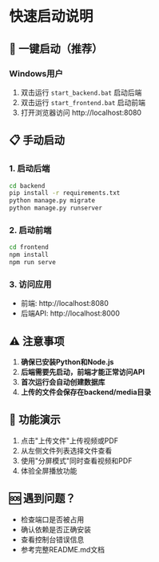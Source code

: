 # 快速启动说明

## 🚀 一键启动（推荐）

### Windows用户
1. 双击运行 `start_backend.bat` 启动后端
2. 双击运行 `start_frontend.bat` 启动前端
3. 打开浏览器访问 http://localhost:8080

## 📋 手动启动

### 1. 启动后端
```bash
cd backend
pip install -r requirements.txt
python manage.py migrate
python manage.py runserver
```

### 2. 启动前端
```bash
cd frontend
npm install
npm run serve
```

### 3. 访问应用
- 前端: http://localhost:8080
- 后端API: http://localhost:8000

## ⚠️ 注意事项

1. **确保已安装Python和Node.js**
2. **后端需要先启动，前端才能正常访问API**
3. **首次运行会自动创建数据库**
4. **上传的文件会保存在backend/media目录**

## 🎯 功能演示

1. 点击"上传文件"上传视频或PDF
2. 从左侧文件列表选择文件查看
3. 使用"分屏模式"同时查看视频和PDF
4. 体验全屏播放功能

## 🆘 遇到问题？

- 检查端口是否被占用
- 确认依赖是否正确安装
- 查看控制台错误信息
- 参考完整README.md文档
